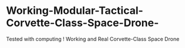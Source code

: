 # Working-Modular-Tactical-Corvette-Class-Space-Drone-
Tested with computing ! Working and Real Corvette-Class Space Drone
